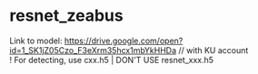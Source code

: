 # resnet_zeabus

Link to model: https://drive.google.com/open?id=1_SK1jZ05Czo_F3eXrm35hcx1mbYkHHDa // with KU account  
! For detecting, use cxx.h5 | DON'T USE resnet_xxx.h5
